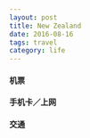 ```yaml
---
layout: post
title: New Zealand
date: 2016-08-16
tags: travel
category: life
---
```



#### 机票


#### 手机卡／上网


#### 交通